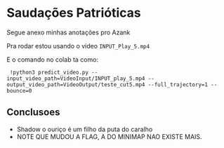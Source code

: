 # Saudações Patrióticas

Segue anexo minhas anotações pro Azank

Pra rodar estou usando o video `INPUT_Play_5.mp4`

E o comando no colab ta como:



` !python3 predict_video.py --input_video_path=VideoInput/INPUT_play_5.mp4 --output_video_path=VideoOutput/teste_cut5.mp4 --full_trajectory=1 --bounce=0`


## Conclusoes

* Shadow o ouriço é um filho da puta do caralho
* NOTE QUE MUDOU A FLAG, A DO MINIMAP NAO EXISTE MAIS.




